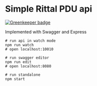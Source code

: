 # Simple Rittal PDU api

[![Greenkeeper badge](https://badges.greenkeeper.io/morbidick/rittal_pdu-api.svg)](https://greenkeeper.io/)

Implemented with Swagger and Express

```
# run api in watch mode
npm run watch
# open localhost:10010

# run swagger editor
npm run edit
# open localhost:8080

# run standalone
npm start
```
